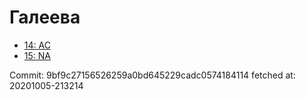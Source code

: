 # Галеева
- [14: AC](14.md)
- [15: NA](15.md)

Commit: 9bf9c27156526259a0bd645229cadc0574184114
 fetched at: 20201005-213214
